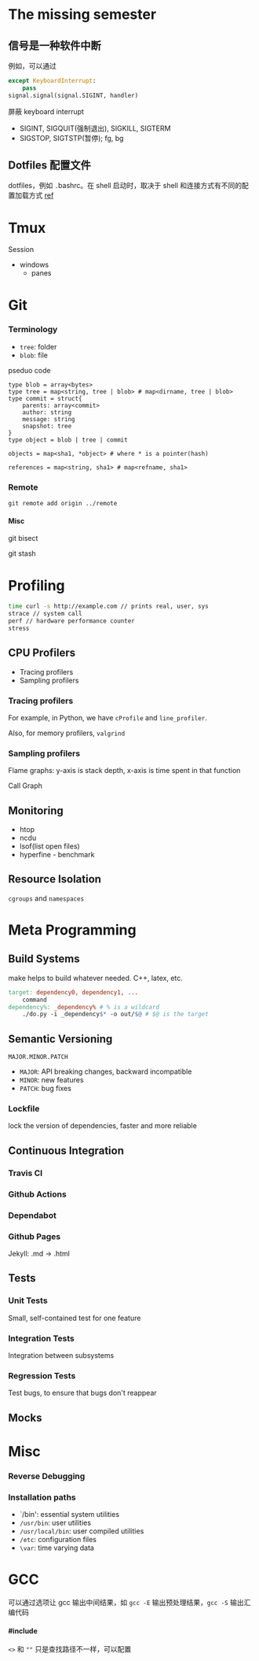 # The missing semester
## 信号是一种软件中断
例如，可以通过
```python
except KeyboardInterrupt:
    pass
signal.signal(signal.SIGINT, handler)
```
屏蔽 keyboard interrupt
- SIGINT, SIGQUIT(强制退出), SIGKILL, SIGTERM
- SIGSTOP, SIGTSTP(暂停); fg, bg

## Dotfiles 配置文件
dotfiles，例如 `.`bashrc。在 shell 启动时，取决于 shell 和连接方式有不同的配置加载方式 [ref](https://blog.flowblok.id.au/2013-02/shell-startup-scripts.html)

# Tmux
Session
- windows
  - panes

# Git
### Terminology
- `tree`: folder
- `blob`: file

pseduo code
```
type blob = array<bytes>
type tree = map<string, tree | blob> # map<dirname, tree | blob>
type commit = struct{
    parents: array<commit>
    author: string
    message: string
    snapshot: tree
}
type object = blob | tree | commit

objects = map<sha1, *object> # where * is a pointer(hash)
```

```
references = map<string, sha1> # map<refname, sha1>
```

### Remote
```
git remote add origin ../remote
```

#### Misc
git bisect

git stash


# Profiling
```bash
time curl -s http://example.com // prints real, user, sys
strace // system call
perf // hardware performance counter
stress
```

## CPU Profilers
- Tracing profilers
- Sampling profilers

### Tracing profilers
For example, in Python, we have `cProfile` and `line_profiler`. 

Also, for memory profilers, `valgrind`

### Sampling profilers
Flame graphs: y-axis is stack depth, x-axis is time spent in that function

Call Graph

## Monitoring
- htop
- ncdu
- lsof(list open files)
- hyperfine - benchmark  

## Resource Isolation
`cgroups` and `namespaces`

# Meta Programming
## Build Systems
make helps to build whatever needed. C++, latex, etc.
```makefile
target: dependency0, dependency1, ...
    command
dependency%: _dependency% # % is a wildcard
    ./do.py -i _dependency$* -o out/$@ # $@ is the target
```

## Semantic Versioning
`MAJOR.MINOR.PATCH`
- `MAJOR`: API breaking changes, backward incompatible
- `MINOR`: new features
- `PATCH`: bug fixes

### Lockfile
lock the version of dependencies, faster and more reliable

## Continuous Integration
### Travis CI
### Github Actions
### Dependabot
### Github Pages
Jekyll: .md -> .html

## Tests
### Unit Tests
Small, self-contained test for one feature

### Integration Tests
Integration between subsystems

### Regression Tests
Test bugs, to ensure that bugs don't reappear

## Mocks

# Misc
### Reverse Debugging
### Installation paths
- `/bin': essential system utilities
- `/usr/bin`: user utilities
- `/usr/local/bin`: user compiled utilities
- `/etc`: configuration files
- `\var`: time varying data

# GCC
可以通过选项让 gcc 输出中间结果，如 `gcc -E` 输出预处理结果，`gcc -S` 输出汇编代码

#### \#include
`<>` 和 `""` 只是查找路径不一样，可以配置

